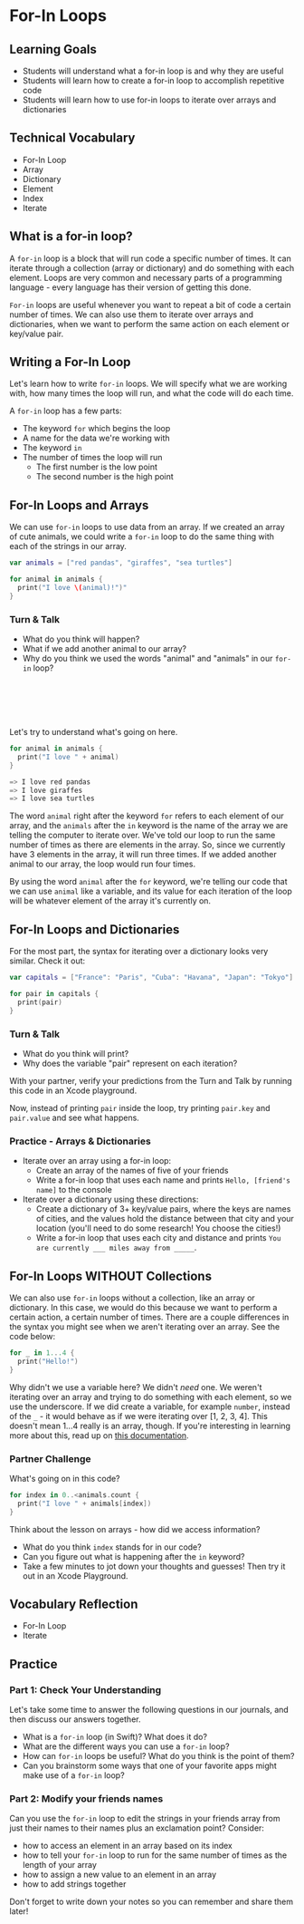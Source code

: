 # For-In Loops

## Learning Goals

* Students will understand what a for-in loop is and why they are useful
* Students will learn how to create a for-in loop to accomplish repetitive code
* Students will learn how to use for-in loops to iterate over arrays and dictionaries

## Technical Vocabulary

* For-In Loop
* Array
* Dictionary
* Element
* Index
* Iterate

## What is a for-in loop?

A `for-in` loop is a block that will run code a specific number of times. It can iterate through a collection (array or dictionary) and do something with each element. Loops are very common and necessary parts of a programming language - every language has their version of getting this done.

`For-in` loops are useful whenever you want to repeat a bit of code a certain number of times. We can also use them to iterate over arrays and dictionaries, when we want to perform the same action on each element or key/value pair.

## Writing a For-In Loop

Let's learn how to write `for-in` loops. We will specify what we are working with, how many times the loop will run, and what the code will do each time.

A `for-in` loop has a few parts:

* The keyword `for` which begins the loop
* A name for the data we're working with
* The keyword `in`
* The number of times the loop will run
  - The first number is the low point
  - The second number is the high point

## For-In Loops and Arrays

We can use `for-in` loops to use data from an array. If we created an array of cute animals, we could write a `for-in` loop to do the same thing with each of the strings in our array.

```swift
var animals = ["red pandas", "giraffes", "sea turtles"]

for animal in animals {
  print("I love \(animal)!")"
}
```

### Turn & Talk

* What do you think will happen?
* What if we add another animal to our array?
* Why do you think we used the words "animal" and "animals" in our `for-in` loop?

<br>
<br>
<br>
<br>

Let's try to understand what's going on here.

```swift
for animal in animals {
  print("I love " + animal)
}

=> I love red pandas
=> I love giraffes
=> I love sea turtles
```

The word `animal` right after the keyword `for` refers to each element of our array, and the `animals` after the `in` keyword is the name of the array we are telling the computer to iterate over. We've told our loop to run the same number of times as there are elements in the array. So, since we currently have 3 elements in the array, it will run three times. If we added another animal to our array, the loop would run four times.

By using the word `animal` after the `for` keyword, we're telling our code that we can use `animal` like a variable, and its value for each iteration of the loop will be whatever element of the array it's currently on.

## For-In Loops and Dictionaries

For the most part, the syntax for iterating over a dictionary looks very similar. Check it out:

```swift
var capitals = ["France": "Paris", "Cuba": "Havana", "Japan": "Tokyo"]

for pair in capitals {
  print(pair)
}
```

### Turn & Talk

* What do you think will print?
* Why does the variable "pair" represent on each iteration?

With your partner, verify your predictions from the Turn and Talk by running this code in an Xcode playground.

Now, instead of printing `pair` inside the loop, try printing `pair.key` and `pair.value` and see what happens.

### Practice - Arrays & Dictionaries

* Iterate over an array using a for-in loop:
  - Create an array of the names of five of your friends
  - Write a for-in loop that uses each name and prints `Hello, [friend's name]` to the console
* Iterate over a dictionary using these directions:
  - Create a dictionary of 3+ key/value pairs, where the keys are names of cities, and the values hold the distance between that city and your location (you'll need to do some research! You choose the cities!)
  - Write a for-in loop that uses each city and distance and prints `You are currently ___ miles away from _____`.

## For-In Loops WITHOUT Collections

We can also use `for-in` loops without a collection, like an array or dictionary. In this case, we would do this because we want to perform a certain action, a certain number of times. There are a couple differences in the syntax you might see when we aren't iterating over an array. See the code below:

```swift
for _ in 1...4 {
  print("Hello!")
}
```

Why didn't we use a variable here? We didn't _need_ one. We weren't iterating over an array and trying to do something with each element, so we use the underscore. If we did create a variable, for example `number`, instead of the `_` - it would behave as if we were iterating over [1, 2, 3, 4]. This doesn't mean 1...4 really is an array, though. If you're interesting in learning more about this, read up on [this documentation](https://developer.apple.com/documentation/swift/closedrange).

### Partner Challenge

What's going on in this code?

```swift
for index in 0..<animals.count {
  print("I love " + animals[index])
}
```

Think about the lesson on arrays - how did we access information?
- What do you think `index` stands for in our code?
- Can you figure out what is happening after the `in` keyword?
- Take a few minutes to jot down your thoughts and guesses! Then try it out in an Xcode Playground.

## Vocabulary Reflection

* For-In Loop
* Iterate

## Practice

### Part 1: Check Your Understanding

Let's take some time to answer the following questions in our journals, and then discuss our answers together.

- What is a `for-in` loop (in Swift)? What does it do?
- What are the different ways you can use a `for-in` loop?
- How can `for-in` loops be useful? What do you think is the point of them?
- Can you brainstorm some ways that one of your favorite apps might make use of a `for-in` loop?

### Part 2: Modify your friends names

Can you use the `for-in` loop to edit the strings in your friends array from just their names to their names plus an exclamation point? Consider:

- how to access an element in an array based on its index
- how to tell your `for-in` loop to run for the same number of times as the length of your array
- how to assign a new value to an element in an array
- how to add strings together

Don't forget to write down your notes so you can remember and share them later!
